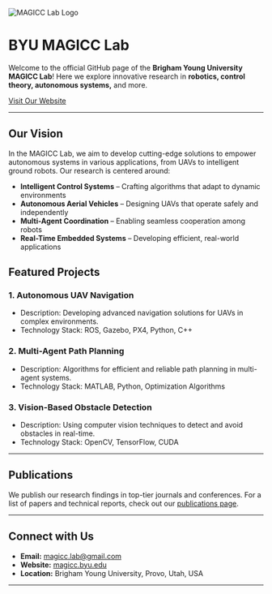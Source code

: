 ![MAGICC Lab Logo](https://brightspotcdn.byu.edu/33/d8/2c1ad51c4febb2e4e1951c973bca/logo.svg)

# BYU MAGICC Lab 

Welcome to the official GitHub page of the **Brigham Young University MAGICC Lab**! Here we explore innovative research in **robotics, control theory, autonomous systems,** and more.

[Visit Our Website](https://magicc.byu.edu/)

---

## Our Vision

In the MAGICC Lab, we aim to develop cutting-edge solutions to empower autonomous systems in various applications, from UAVs to intelligent ground robots. Our research is centered around:

- **Intelligent Control Systems** – Crafting algorithms that adapt to dynamic environments
- **Autonomous Aerial Vehicles** – Designing UAVs that operate safely and independently
- **Multi-Agent Coordination** – Enabling seamless cooperation among robots
- **Real-Time Embedded Systems** – Developing efficient, real-world applications

## Featured Projects

### 1. **Autonomous UAV Navigation**
   - Description: Developing advanced navigation solutions for UAVs in complex environments.
   - Technology Stack: ROS, Gazebo, PX4, Python, C++
   
### 2. **Multi-Agent Path Planning**
   - Description: Algorithms for efficient and reliable path planning in multi-agent systems.
   - Technology Stack: MATLAB, Python, Optimization Algorithms

### 3. **Vision-Based Obstacle Detection**
   - Description: Using computer vision techniques to detect and avoid obstacles in real-time.
   - Technology Stack: OpenCV, TensorFlow, CUDA

---

## Publications

We publish our research findings in top-tier journals and conferences. For a list of papers and technical reports, check out our [publications page](https://magicc.byu.edu/publications).

---

## Connect with Us

- **Email:** [magicc.lab@gmail.com](mailto:magicc.lab@gmail.com)
- **Website:** [magicc.byu.edu](https://magicc.byu.edu/)
- **Location:** Brigham Young University, Provo, Utah, USA

---
